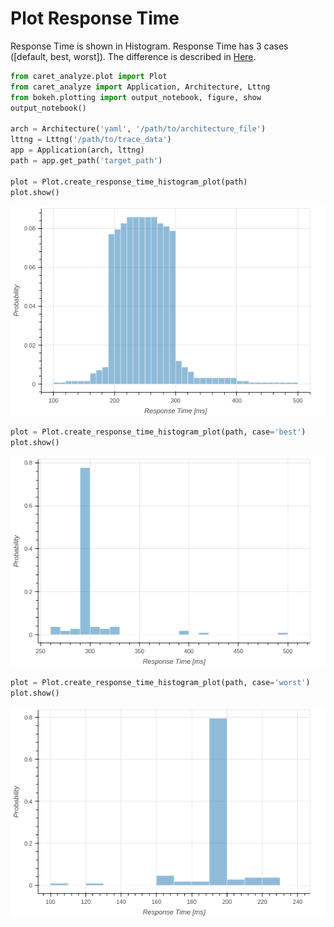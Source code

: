 # Plot Response Time

Response Time is shown in Histogram.
Response Time has 3 cases ([default, best, worst]).
The difference is described in [Here](../../faq/index#how-response-time-is-calculated).

```python
from caret_analyze.plot import Plot
from caret_analyze import Application, Architecture, Lttng
from bokeh.plotting import output_notebook, figure, show
output_notebook()

arch = Architecture('yaml', '/path/to/architecture_file')
lttng = Lttng('/path/to/trace_data')
app = Application(arch, lttng)
path = app.get_path('target_path')

plot = Plot.create_response_time_histogram_plot(path)
plot.show()
```

![response_time_default_histoguram](../../imgs/response_time_default_histogram.png)

```python
plot = Plot.create_response_time_histogram_plot(path, case='best')
plot.show()
```

![response_time_best_histoguram](../../imgs/response_time_best_histogram.png)

```python
plot = Plot.create_response_time_histogram_plot(path, case='worst')
plot.show()
```

![response_time_worst_histoguram](../../imgs/response_time_worst_histogram.png)
